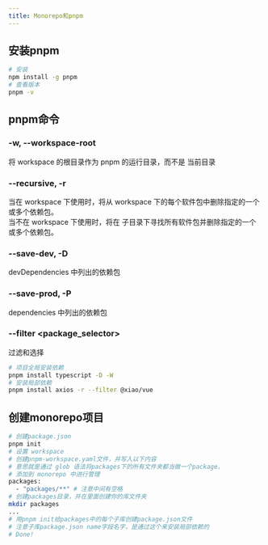 ```yaml
---
title: Monorepo和pnpm
---
```

## 安装pnpm
```bash
# 安装
npm install -g pnpm
# 查看版本
pnpm -v
```

## pnpm命令
### -w, --workspace-root
将 workspace 的根目录作为 pnpm 的运行目录，而不是 当前目录
### --recursive, -r
当在 workspace 下使用时，将从 workspace 下的每个软件包中删除指定的一个或多个依赖包。   
当不在 workspace 下使用时，将在 子目录下寻找所有软件包并删除指定的一个或多个依赖包。
### --save-dev, -D
devDependencies 中列出的依赖包
### --save-prod, -P
dependencies 中列出的依赖包
### --filter <package_selector>
过滤和选择

```bash
# 项目全局安装依赖
pnpm install typescript -D -W
# 安装局部依赖
pnpm install axios -r --filter @xiao/vue
```

## 创建monorepo项目
```bash
# 创建package.json
pnpm init
# 设置 workspace
# 创建pnpm-workspace.yaml文件，并写入以下内容
# 意思就是通过 glob 语法将packages下的所有文件夹都当做一个package，
# 添加到 monorepo 中进行管理
packages:
  - "packages/**" # 注意中间有空格
# 创建packages目录，并在里面创建你的库文件夹
mkdir packages
...
# 用pnpm init给packages中的每个子库创建package.json文件
# 注意子库package.json name字段名字，是通过这个来安装局部依赖的
# Done!
```